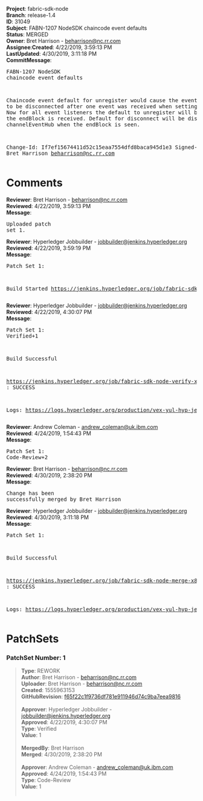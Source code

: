 <strong>Project</strong>: fabric-sdk-node</br><strong>Branch</strong>: release-1.4<br><strong>ID</strong>: 31049<br><strong>Subject</strong>: FABN-1207 NodeSDK chaincode event defaults<br><strong>Status</strong>: MERGED<br><strong>Owner</strong>: Bret Harrison - beharrison@nc.rr.com<br><strong>Assignee</strong>:<strong>Created</strong>: 4/22/2019, 3:59:13 PM<br><strong>LastUpdated</strong>: 4/30/2019, 3:11:18 PM<br><strong>CommitMessage</strong>:<br><pre>FABN-1207 NodeSDK chaincode event defaults

Chaincode event default for unregister  would cause the
event listener to be disconnected after one event was
received when setting endBlock. Now for all event listeners
the default to unregister will be true when the endBlock is
received. Default for disconnect will be disconnect the
channelEventHub when the endBlock is seen.

Change-Id: If7ef15674411d52c15eaa7554dfd8baca945d1e3
Signed-off-by: Bret Harrison <beharrison@nc.rr.com>
</pre><h1>Comments</h1><strong>Reviewer</strong>: Bret Harrison - beharrison@nc.rr.com<br><strong>Reviewed</strong>: 4/22/2019, 3:59:13 PM<br><strong>Message</strong>: <pre>Uploaded patch set 1.</pre><strong>Reviewer</strong>: Hyperledger Jobbuilder - jobbuilder@jenkins.hyperledger.org<br><strong>Reviewed</strong>: 4/22/2019, 3:59:19 PM<br><strong>Message</strong>: <pre>Patch Set 1:

Build Started https://jenkins.hyperledger.org/job/fabric-sdk-node-verify-x86_64/2489/</pre><strong>Reviewer</strong>: Hyperledger Jobbuilder - jobbuilder@jenkins.hyperledger.org<br><strong>Reviewed</strong>: 4/22/2019, 4:30:07 PM<br><strong>Message</strong>: <pre>Patch Set 1: Verified+1

Build Successful 

https://jenkins.hyperledger.org/job/fabric-sdk-node-verify-x86_64/2489/ : SUCCESS

Logs: https://logs.hyperledger.org/production/vex-yul-hyp-jenkins-3/fabric-sdk-node-verify-x86_64/2489</pre><strong>Reviewer</strong>: Andrew Coleman - andrew_coleman@uk.ibm.com<br><strong>Reviewed</strong>: 4/24/2019, 1:54:43 PM<br><strong>Message</strong>: <pre>Patch Set 1: Code-Review+2</pre><strong>Reviewer</strong>: Bret Harrison - beharrison@nc.rr.com<br><strong>Reviewed</strong>: 4/30/2019, 2:38:20 PM<br><strong>Message</strong>: <pre>Change has been successfully merged by Bret Harrison</pre><strong>Reviewer</strong>: Hyperledger Jobbuilder - jobbuilder@jenkins.hyperledger.org<br><strong>Reviewed</strong>: 4/30/2019, 3:11:18 PM<br><strong>Message</strong>: <pre>Patch Set 1:

Build Successful 

https://jenkins.hyperledger.org/job/fabric-sdk-node-merge-x86_64/350/ : SUCCESS

Logs: https://logs.hyperledger.org/production/vex-yul-hyp-jenkins-3/fabric-sdk-node-merge-x86_64/350</pre><h1>PatchSets</h1><h3>PatchSet Number: 1</h3><blockquote><strong>Type</strong>: REWORK<br><strong>Author</strong>: Bret Harrison - beharrison@nc.rr.com<br><strong>Uploader</strong>: Bret Harrison - beharrison@nc.rr.com<br><strong>Created</strong>: 1555963153<br><strong>GitHubRevision</strong>: [f65f22c1f9736df781e911946d74c9ba7eea9816](https://github.com/hyperledger/fabric-sdk-node/commit/f65f22c1f9736df781e911946d74c9ba7eea9816)<br><br><strong>Approver</strong>: Hyperledger Jobbuilder - jobbuilder@jenkins.hyperledger.org<br><strong>Approved</strong>: 4/22/2019, 4:30:07 PM<br><strong>Type</strong>: Verified<br><strong>Value</strong>: 1<br><br><strong>MergedBy</strong>: Bret Harrison<br><strong>Merged</strong>: 4/30/2019, 2:38:20 PM<br><br><strong>Approver</strong>: Andrew Coleman - andrew_coleman@uk.ibm.com<br><strong>Approved</strong>: 4/24/2019, 1:54:43 PM<br><strong>Type</strong>: Code-Review<br><strong>Value</strong>: 1<br><br></blockquote>
